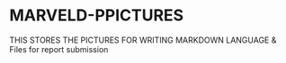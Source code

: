 # MARVELD-PPICTURES
THIS STORES THE PICTURES FOR WRITING MARKDOWN LANGUAGE & Files for report submission
